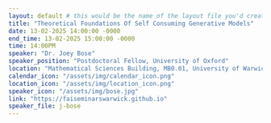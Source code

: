 ```yaml
---
layout: default # this would be the name of the layout file you'd create for events
title: "Theoretical Foundations Of Self Consuming Generative Models"
date: 13-02-2025 14:00:00 -0000
end_time: 13-02-2025 15:00:00 -0000
time: 14:00PM
speaker: "Dr. Joey Bose"
speaker_position: "Postdoctoral Fellow, University of Oxford"
location: "Mathematical Sciences Building, MB0.01, University of Warwick, Coventry, UK"
calendar_icon: "/assets/img/calendar_icon.png"
location_icon: "/assets/img/location_icon.png"
speaker_icon: "/assets/img/bose.jpg"
link: "https://faiseminarswarwick.github.io"
speaker_file: j-bose
---
```


